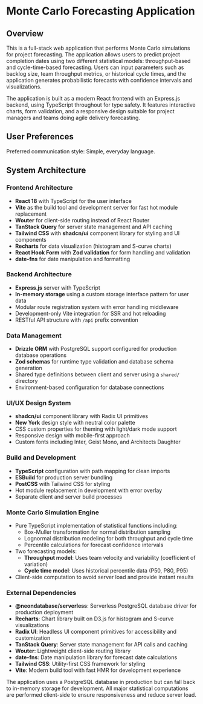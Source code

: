 # Monte Carlo Forecasting Application

## Overview

This is a full-stack web application that performs Monte Carlo simulations for project forecasting. The application allows users to predict project completion dates using two different statistical models: throughput-based and cycle-time-based forecasting. Users can input parameters such as backlog size, team throughput metrics, or historical cycle times, and the application generates probabilistic forecasts with confidence intervals and visualizations.

The application is built as a modern React frontend with an Express.js backend, using TypeScript throughout for type safety. It features interactive charts, form validation, and a responsive design suitable for project managers and teams doing agile delivery forecasting.

## User Preferences

Preferred communication style: Simple, everyday language.

## System Architecture

### Frontend Architecture
- **React 18** with TypeScript for the user interface
- **Vite** as the build tool and development server for fast hot module replacement
- **Wouter** for client-side routing instead of React Router
- **TanStack Query** for server state management and API caching
- **Tailwind CSS** with **shadcn/ui** component library for styling and UI components
- **Recharts** for data visualization (histogram and S-curve charts)
- **React Hook Form** with **Zod validation** for form handling and validation
- **date-fns** for date manipulation and formatting

### Backend Architecture
- **Express.js** server with TypeScript
- **In-memory storage** using a custom storage interface pattern for user data
- Modular route registration system with error handling middleware
- Development-only Vite integration for SSR and hot reloading
- RESTful API structure with `/api` prefix convention

### Data Management
- **Drizzle ORM** with PostgreSQL support configured for production database operations
- **Zod schemas** for runtime type validation and database schema generation
- Shared type definitions between client and server using a `shared/` directory
- Environment-based configuration for database connections

### UI/UX Design System
- **shadcn/ui** component library with Radix UI primitives
- **New York** design style with neutral color palette
- CSS custom properties for theming with light/dark mode support
- Responsive design with mobile-first approach
- Custom fonts including Inter, Geist Mono, and Architects Daughter

### Build and Development
- **TypeScript** configuration with path mapping for clean imports
- **ESBuild** for production server bundling
- **PostCSS** with Tailwind CSS for styling
- Hot module replacement in development with error overlay
- Separate client and server build processes

### Monte Carlo Simulation Engine
- Pure TypeScript implementation of statistical functions including:
  - Box-Muller transformation for normal distribution sampling
  - Lognormal distribution modeling for both throughput and cycle time
  - Percentile calculations for forecast confidence intervals
- Two forecasting models:
  - **Throughput model**: Uses team velocity and variability (coefficient of variation)
  - **Cycle time model**: Uses historical percentile data (P50, P80, P95)
- Client-side computation to avoid server load and provide instant results

### External Dependencies

- **@neondatabase/serverless**: Serverless PostgreSQL database driver for production deployment
- **Recharts**: Chart library built on D3.js for histogram and S-curve visualizations  
- **Radix UI**: Headless UI component primitives for accessibility and customization
- **TanStack Query**: Server state management for API calls and caching
- **Wouter**: Lightweight client-side routing library
- **date-fns**: Date manipulation library for forecast date calculations
- **Tailwind CSS**: Utility-first CSS framework for styling
- **Vite**: Modern build tool with fast HMR for development experience

The application uses a PostgreSQL database in production but can fall back to in-memory storage for development. All major statistical computations are performed client-side to ensure responsiveness and reduce server load.